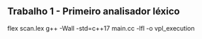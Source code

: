 
## Trabalho 1 - Primeiro analisador léxico

flex scan.lex
g++ -Wall -std=c++17 main.cc -lfl -o vpl_execution